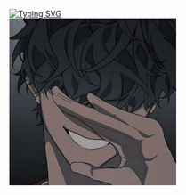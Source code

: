 [![Typing SVG](https://readme-typing-svg.herokuapp.com?font=Rockstar&size=25&pause=1000&color=0056A9&width=435&lines=Welcome+to+our+first+project;Al-Nasser+University+Batch+13)](https://git.io/typing-svg)<br>
<img alt="X-2.0" height="300" src="/77d2185cd16de480c858c51255f38803.jpg">
